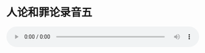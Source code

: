 # 人论和罪论录音五

<audio style="width: 100%;" preload="false" controls controlslist="nodownload"><source src="http://file.simai.life/audio/mp3/old/27386.mp3" type="audio/mpeg">Your browser does not support the audio element.</audio>


